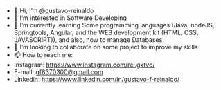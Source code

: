 - 👋 Hi, I’m @gustavo-reinaldo
- 👀 I’m interested in Software Developing
- 🌱 I’m currently learning Some programming languages (Java, nodeJS, Springtools, Angular, and the WEB development kit (HTML, CSS, JAVASCRIPT)), and also, how to manage Databases.
- 💞️ I’m looking to collaborate on some project to improve my skills
- 📫 How to reach me: 
- Instagram: https://www.instagram.com/rei.gxtvo/
- E-mail: gf8370300@gmail.com
- Linkedin: https://www.linkedin.com/in/gustavo-f-reinaldo/


<!---
gustavo-reinaldo/gustavo-reinaldo is a ✨ special ✨ repository because its `README.md` (this file) appears on your GitHub profile.
You can click the Preview link to take a look at your changes.
--->
